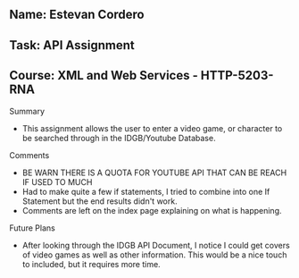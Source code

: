 ## Name: Estevan Cordero
## Task: API Assignment
## Course: XML and Web Services - HTTP-5203-RNA

Summary
- This assignment allows the user to enter a video game, or character to be searched through in the IDGB/Youtube Database.

Comments
- BE WARN THERE IS A QUOTA FOR YOUTUBE API THAT CAN BE REACH IF USED TO MUCH
- Had to make quite a few if statements, I tried to combine into one If Statement but the end results didn't work.
- Comments are left on the index page explaining on what is happening.

Future Plans
- After looking through the IDGB API Document, I notice I could get covers of video games as well as other information. 
This would be a nice touch to included, but it requires more time.
